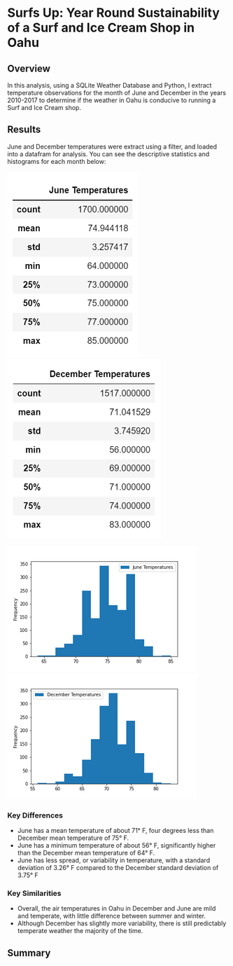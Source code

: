 # Surfs Up: Year Round Sustainability of a Surf and Ice Cream Shop in Oahu

## Overview
In this analysis, using a SQLite Weather Database and Python, I extract temperature observations for the month of June and December in the years 2010-2017 to determine if the weather in Oahu is conducive to running a Surf and Ice Cream shop.

## Results
June and December temperatures were extract using a filter, and loaded into a datafram for analysis. You can see the descriptive statistics and histograms for each month below:

![Summary Statistics for June Temperatures](Images/june_desc_stat.png) ![Summary Statistics for December Temperatures](Images/dec_desc_stat.png)

![June Temperatures Histogram](Images/june_hist.png) ![December Temperatures Histogram](Images/dec_hist.png)

### Key Differences
  * June has a mean temperature of about 71° F, four degrees less than December mean temperature of 75° F.
  * June has a minimum temperature of about 56° F, significantly higher than the December mean temperature of 64° F.
  * June has less spread, or variability in temperature, with a standard deviation of 3.26° F compared to the December standard deviation of 3.75° F

### Key Similarities
  * Overall, the air temperatures in Oahu in December and June are mild and temperate, with little difference between summer and winter. 
  * Although December has slightly more variability, there is still predictably temperate weather the majority of the time.

## Summary
